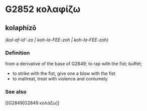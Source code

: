 # G2852 κολαφίζω

## kolaphízō

_(kol-af-id'-zo | koh-la-FEE-zoh | koh-la-FEE-zoh)_

### Definition

from a derivative of the base of G2849; to rap with the fist; buffet; 

- to strike with the fist, give one a blow with the fist
- to maltreat, treat with violence and contumely

### See also

[[G2849|G2849 κολάζω]]
